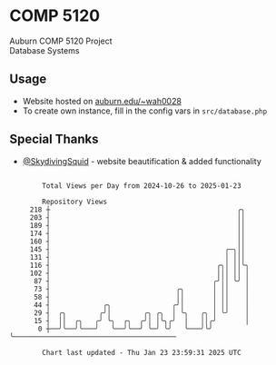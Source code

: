 # COMP 5120
Auburn COMP 5120 Project  
Database Systems

## Usage
- Website hosted on [auburn.edu/~wah0028](https://webhome.auburn.edu/~wah0028/)
- To create own instance, fill in the config vars in `src/database.php`

## Special Thanks
- [@SkydivingSquid](https://github.com/SkydivingSquid) - website beautification & added functionality

```

        Total Views per Day from 2024-10-26 to 2025-01-23

        Repository Views
     218 ┼                                              ╭╮
     203 ┤                                              ││
     189 ┤                                              ││
     174 ┤                                              ││
     160 ┤                                              ││
     145 ┤                                           ╭─╮││
     131 ┤                                           │ │││
     116 ┤                                         ╭╮│ ││╰╮
     102 ┤                                         │││ ││ │
      87 ┤                                        ╭╯││ ╰╯ │
      73 ┤                               ╭╮       │ ││    │
      58 ┤                               ││       │ ││    │
      44 ┤             ╭╮               ╭╯│       │ ││    │
      29 ┤  ╭╮        ╭╯│        ╭╮ ╭╮  │ ╰╮   ╭╮ │ ╰╯    │
      15 ┤  ││  ╭╮   ╭╯ ╰╮  ╭╮  ╭╯│ │╰╮╭╯  │   ││╭╯       │
       0 ┼──╯╰──╯╰───╯   ╰──╯╰──╯ ╰─╯ ╰╯   ╰───╯╰╯        ╰────────────────────────────────────────

        Chart last updated - Thu Jan 23 23:59:31 2025 UTC
        
```
